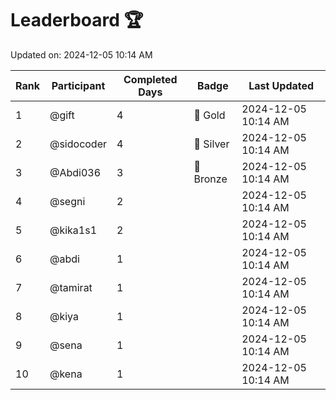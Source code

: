 # Leaderboard 🏆

Updated on: 2024-12-05 10:14 AM

| Rank | Participant       | Completed Days | Badge      | Last Updated         |
|------|-------------------|----------------|------------|----------------------|
| 1    | @gift             | 4              | 🏅 Gold     | 2024-12-05 10:14 AM |
| 2    | @sidocoder        | 4              | 🥈 Silver   | 2024-12-05 10:14 AM |
| 3    | @Abdi036          | 3              | 🥉 Bronze   | 2024-12-05 10:14 AM |
| 4    | @segni            | 2              |            | 2024-12-05 10:14 AM |
| 5    | @kika1s1          | 2              |            | 2024-12-05 10:14 AM |
| 6    | @abdi             | 1              |            | 2024-12-05 10:14 AM |
| 7    | @tamirat          | 1              |            | 2024-12-05 10:14 AM |
| 8    | @kiya             | 1              |            | 2024-12-05 10:14 AM |
| 9    | @sena             | 1              |            | 2024-12-05 10:14 AM |
| 10   | @kena             | 1              |            | 2024-12-05 10:14 AM |

